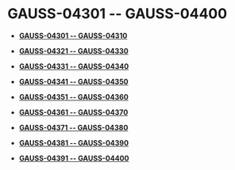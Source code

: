 # GAUSS-04301 -- GAUSS-04400<a name="EN-US_TOPIC_0302073052"></a>

-   **[GAUSS-04301 -- GAUSS-04310](gauss-04301----gauss-04310.md)**  

-   **[GAUSS-04321 -- GAUSS-04330](gauss-04321----gauss-04330.md)**  

-   **[GAUSS-04331 -- GAUSS-04340](gauss-04331----gauss-04340.md)**  

-   **[GAUSS-04341 -- GAUSS-04350](gauss-04341----gauss-04350.md)**  

-   **[GAUSS-04351 -- GAUSS-04360](gauss-04351----gauss-04360.md)**  

-   **[GAUSS-04361 -- GAUSS-04370](gauss-04361----gauss-04370.md)**  

-   **[GAUSS-04371 -- GAUSS-04380](gauss-04371----gauss-04380.md)**  

-   **[GAUSS-04381 -- GAUSS-04390](gauss-04381----gauss-04390.md)**  

-   **[GAUSS-04391 -- GAUSS-04400](gauss-04391----gauss-04400.md)**  


